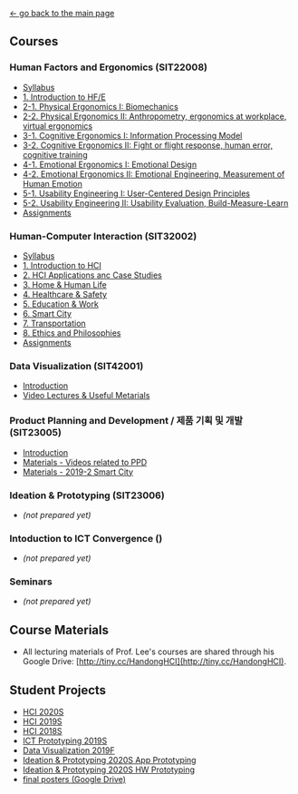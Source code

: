 [← go back to the main page](../README.md)

## Courses
### Human Factors and Ergonomics (SIT22008)
- [Syllabus](HFE00.md)
- [1. Introduction to HF/E](HFE01.md)
- [2-1. Physical Ergonomics I: Biomechanics](HFE02_1.md)
- [2-2. Physical Ergonomics II: Anthropometry, ergonomics at workplace, virtual ergonomics](HFE02_2.md)
- [3-1. Cognitive Ergonomics I: Information Processing Model](HFE03_1.md)
- [3-2. Cognitive Ergonomics II: Fight or flight response, human error, cognitive training](HFE03_2.md)
- [4-1. Emotional Ergonomics I: Emotional Design](HFE04_1.md)
- [4-2. Emotional Ergonomics II: Emotional Engineering, Measurement of Human Emotion](HFE04_2.md)
- [5-1. Usability Engineering I: User-Centered Design Principles](HFE05_1.md)
- [5-2. Usability Engineering II: Usability Evaluation, Build-Measure-Learn](HFE05_2.md)
- [Assignments](HFE_Essays.md)

### Human-Computer Interaction (SIT32002)
- [Syllabus](HCI00.md)
- [1. Introduction to HCI](HCI01.md)
- [2. HCI Applications anc Case Studies](HCI02.md)
- [3. Home & Human Life](HCI03.md)
- [4. Healthcare & Safety](HCI04.md)
- [5. Education & Work](HCI05.md)
- [6. Smart City](HCI06.md)
- [7. Transportation](HCI07.md)
- [8. Ethics and Philosophies](HCI08.md)
- [Assignments](HCI_Essays.md)


### Data Visualization (SIT42001)
- [Introduction](DV00.md)
- [Video Lectures & Useful Metarials](DV_Sources.md)

### Product Planning and Development / 제품 기획 및 개발 (SIT23005)
- [Introduction](PPD00.md)
- [Materials - Videos related to PPD](PPD_Videos.md)
- [Materials - 2019-2 Smart City](PPD_SmartCity.md)

### Ideation & Prototyping (SIT23006)
- *(not prepared yet)*

### Intoduction to ICT Convergence ()
- *(not prepared yet)*

### Seminars
- *(not prepared yet)*

## Course Materials
- All lecturing materials of Prof. Lee's courses are shared through his Google Drive: [http://tiny.cc/HandongHCI](http://tiny.cc/HandongHCI).

## Student Projects
- [HCI 2020S](StudentProjects/HCI2020S/README.md)
- [HCI 2019S](StudentProjects/HCI2019S/README.md)
- [HCI 2018S](StudentProjects/HCI2018S/README.md)
- [ICT Prototyping 2019S](StudentProjects/ICTprototyping2019S/README.md)
- [Data Visualization 2019F](StudentProjects/DV2019F/README.md)
- [Ideation & Prototyping 2020S App Prototyping](StudentProjects/IdeationPrototyping2020S/App.md)
- [Ideation & Prototyping 2020S HW Prototyping](StudentProjects/IdeationPrototyping2020S/HW.md)
- [final posters (Google Drive)](https://drive.google.com/open?id=1AKbhdIhpEYOLHpe_EO1AwqURAeYEDj2W)